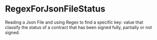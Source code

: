 # RegexForJsonFileStatus
Reading a Json File and using Regex to find a specific key: value that classify the status of a contract that has been signed fully, partially or not signed.
